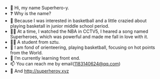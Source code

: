 - 👋 Hi, my name Superhero-y.
- ❓  Why is the name?
- 🏀 Because I was interested in basketball and a little crazied about playing basketall in junior middle school period. 
- 🦸‍♂️ At a time, I watched the NBA in CCTV5, I heared a song named Superheroes, which was powerful and made me fall in love with it.
- 🧏‍♂️ A student from sztu. 
- 👀 I am fond of orienteering, playing basketball, focusing on hot points from the World.
- 🌱 I’m currently learning front end.
- 📫 You can reach me by email(1183140624@qq.com)
- 🧐 And  http://superheroy.xyz

<!---
Superhero-y/Superhero-y is a ✨ special ✨ repository because its `README.md` (this file) appears on your GitHub profile.
You can click the Preview link to take a look at your changes.
--->
